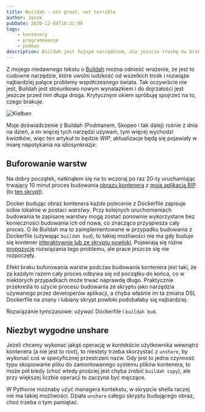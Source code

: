 ```yaml
---
title: Buildah - not great, not terrible
author: Jarek
pubDate: 2020-12-04T10:21:00
tags:
    - kontenery
    - programowanie
    - podman
description: Buildah jest fajnym narzędziem, ale jeszcze trochę mu brakuje, żeby używać go do wszystkiego.
---
```


Z mojego niedawnego tekstu o [Buildah](https://github.com/containers/buildah) można odnieść wrażenie, że jest to cudowne narzędzie, które uwolni ludzkość od wszelkich trosk i rozwiąże najbardziej palące problemy współczesnego świata. Tak oczywiście nie jest, Buildah jest stosunkowo nowym wynalazkiem i do dojrzałości jest jeszcze przed nim długa droga. Krytycznym okiem spróbuję spojrzeć na to, czego brakuje.

![Kiełben](https://i.imgur.com/Z1RUvuEh.jpg)

Moje doświadczenie z Buildah (Podmanem, Skopeo i tak dalej) rośnie z dnia na dzień, a im więcej tych narzędzi używam, tym więcej wychodzi _kwiatków_, więc ten artykuł to będzie _WIP_, aktualizacje będą się pojawiały w miarę napotykania na _idiosynkrazje_.

## Buforowanie warstw

Na dobry początek, natknąłem się na to wczoraj po raz 20-ty uruchamiając trwający 10 minut proces budowania [obrazu kontenera](https://quay.io/repository/zgoda/bip) z [moją aplikacją BIP](https://github.com/zgoda/bip) (to [ten skrypt](https://github.com/zgoda/bip/blob/master/build_image.sh)).

Docker budując obraz kontenera każde polecenie z Dockerfile zapisuje sobie lokalnie w postaci _warstwy_. Przy kolejnych uruchomieniach budowania te zapisane warstwy mogą zostać ponownie wykorzystane bez konieczności budowania ich od nowa, co znacząco przyspiesza cały proces. O ile Buildah ma to zaimplementowane w przypadku budowania z Dockerfile (używając `buildah bud`), to takiej możliwości nie ma gdy buduje się kontener [interaktywnie lub ze skryptu powłoki](https://github.com/containers/buildah/issues/1292). Pojawiają się różne [propozycje](https://github.com/containers/buildah/issues/2383) rozwiązania tego problemu, ale prace jeszcze się nie rozpoczęły.

Efekt braku buforowania warstw podczas budowania kontenera jest taki, że za każdym razem cały proces odbywa się od początku do końca, co w niektórych przypadkach może trwać naprawdę długo. Praktycznie przekreśla to użycie procesu budowania ze skryptu jako narzędzia używanego przez developerów aplikacji, a chyba właśnie im ta zmiana DSL Dockerfile na znany i lubiany skrypt powłoki podobałaby się najbardziej.

Rozwiązanie tymczasowe: używać Dockerfile i `buildah bud`.

## Niezbyt wygodne unshare

Jeżeli chcemy wykonać jakąś operację w kontekście użytkownika wewnątrz kontenera (a nie jest to root), to niestety trzeba skorzystać z `unshare`, by wykonać coś w specyficznej przestrzeni nazw. Gdy jest to jedna czynność typu skopiowanie pliku do zamontowanego systemu plików kontenera, to może pół biedy (choć wtedy prościej jest chyba zrobić `buildah copy`), ale przy większej liczbie operacji to zaczyna być męczące.

W Pythonie możnaby użyć managera kontekstu, w skrypcie shella raczej nie ma takiej możliwości. Działa `unshare` całego skryptu budującego obraz, choć trzeba o tym pamiętać.
